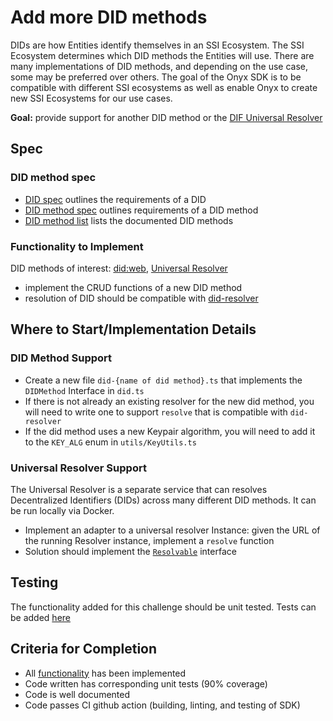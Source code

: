 # Add more DID methods

DIDs are how Entities identify themselves in an SSI Ecosystem. The SSI Ecosystem determines which DID methods the Entities will use. There are many implementations of DID methods, and depending on the use case, some may be preferred over others. The goal of the Onyx SDK is to be compatible with different SSI ecosystems as well as enable Onyx to create new SSI Ecosystems for our use cases.

**Goal:** provide support for another DID method or the [DIF Universal Resolver](https://github.com/decentralized-identity/universal-resolver)

## Spec

### DID method spec

* [DID spec](https://www.w3.org/TR/did-core/) outlines the requirements of a DID
* [DID method spec](https://www.w3.org/TR/did-core/#methods) outlines requirements of a DID method
* [DID method list](https://www.w3.org/TR/did-spec-registries/#did-methods) lists the documented DID methods


### Functionality to Implement
DID methods of interest: [did:web](https://w3c-ccg.github.io/did-method-web/), [Universal Resolver](https://github.com/decentralized-identity/universal-resolver)
* implement the CRUD functions of a new DID method
* resolution of DID should be compatible with [did-resolver](https://github.com/decentralized-identity/did-resolver)

## Where to Start/Implementation Details

### DID Method Support
* Create a new file `did-{name of did method}.ts` that implements the `DIDMethod` Interface in `did.ts`
* If there is not already an existing resolver for the new did method, you will need to write one to support `resolve` that is compatible with `did-resolver`
* If the did method uses a new Keypair algorithm, you will need to add it to the `KEY_ALG` enum in `utils/KeyUtils.ts`

### Universal Resolver Support
The Universal Resolver is a separate service that can resolves Decentralized Identifiers (DIDs) across many different DID methods. It can be run locally via Docker.

* Implement an adapter to a universal resolver Instance: given the URL of the running Resolver instance, implement a `resolve` function
* Solution should implement the [`Resolvable`](https://github.com/decentralized-identity/did-resolver/blob/master/src/resolver.ts#L330) interface

## Testing
The functionality added for this challenge should be unit tested. Tests can be added [here](../../../../tests/unit/did)

## Criteria for Completion
* All [functionality](#Functionality-to-Implement) has been implemented
* Code written has corresponding unit tests (90% coverage)
* Code is well documented
* Code passes CI github action (building, linting, and testing of SDK)
